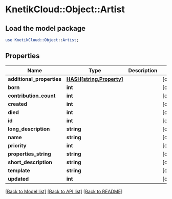# KnetikCloud::Object::Artist

## Load the model package
```perl
use KnetikCloud::Object::Artist;
```

## Properties
Name | Type | Description | Notes
------------ | ------------- | ------------- | -------------
**additional_properties** | [**HASH[string,Property]**](Property.md) |  | [optional] 
**born** | **int** |  | [optional] 
**contribution_count** | **int** |  | [optional] 
**created** | **int** |  | [optional] 
**died** | **int** |  | [optional] 
**id** | **int** |  | [optional] 
**long_description** | **string** |  | [optional] 
**name** | **string** |  | [optional] 
**priority** | **int** |  | [optional] 
**properties_string** | **string** |  | [optional] 
**short_description** | **string** |  | [optional] 
**template** | **string** |  | [optional] 
**updated** | **int** |  | [optional] 

[[Back to Model list]](../README.md#documentation-for-models) [[Back to API list]](../README.md#documentation-for-api-endpoints) [[Back to README]](../README.md)


